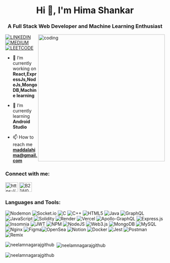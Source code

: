 
<h1 align="center">Hi 👋, I'm Hima Shankar</h1>
<h3 align="center">A Full Stack Web Developer and Machine Learning Enthusiast</h3>

<img align="right" alt="coding" width="400" src="https://camo.githubusercontent.com/7de37139d0b4c1ce40865e799b446c0e963a3dd8fb68d239707237c40604fa3d/68747470733a2f2f63646e2e6472696262626c652e636f6d2f75736572732f3733303730332f73637265656e73686f74732f363538313234332f6176656e746f2e676966">

[![LINKEDIN](	https://img.shields.io/badge/LinkedIn-0077B5?style=for-the-badge&logo=linkedin&logoColor=white)](https://www.linkedin.com/in/hima-shankar/) 
[![MEDIUM](	https://img.shields.io/badge/Medium-12100E?style=for-the-badge&logo=medium&logoColor=white)](https://medium.com/@maddalahima) 
[![LEETCODE](	https://img.shields.io/badge/Leetcode-0077B5?style=for-the-badge&logo=leetcode&logoColor=white)](https://leetcode.com/u/HimaMaddala/)


- 🔭 I’m currently working on **React,ExpressJs,NodeJs,MongoDB,Machine learning**

- 🌱 I’m currently learning **Android Studio**

- 📫 How to reach me **maddalahima@gmail.com**

<h3 align="left">Connect with me:</h3>
<p align="left">
<a href="https://linkedin.com/in/hima-shankar/" target="blank"><img align="center" src="https://raw.githubusercontent.com/rahuldkjain/github-profile-readme-generator/master/src/images/icons/Social/linked-in-alt.svg" alt="https://www.linkedin.com/in/hima-shankar/" height="30" width="40" /></a>
<a href="https://www.hackerrank.com/profile/B21AI002" target="blank"><img align="center" src="https://raw.githubusercontent.com/rahuldkjain/github-profile-readme-generator/master/src/images/icons/Social/hackerrank.svg" alt="B21AI002" height="30" width="40" /></a>
</p>

<h3 align="left">Languages and Tools:</h3>

![Nodemon](https://img.shields.io/badge/NODEMON-%23323330.svg?style=for-the-badge&logo=nodemon&logoColor=%BBDEAD) ![Socket.io](https://img.shields.io/badge/Socket.io-black?style=for-the-badge&logo=socket.io&badgeColor=010101) ![C](https://img.shields.io/badge/c-%2300599C.svg?style=for-the-badge&logo=c&logoColor=white) ![C++](https://img.shields.io/badge/c++-%2300599C.svg?style=for-the-badge&logo=c%2B%2B&logoColor=white) ![HTML5](https://img.shields.io/badge/html5-%23E34F26.svg?style=for-the-badge&logo=html5&logoColor=white) ![Java](https://img.shields.io/badge/java-%23ED8B00.svg?style=for-the-badge&logo=openjdk&logoColor=white) ![GraphQL](https://img.shields.io/badge/-GraphQL-E10098?style=for-the-badge&logo=graphql&logoColor=white) ![JavaScript](https://img.shields.io/badge/javascript-%23323330.svg?style=for-the-badge&logo=javascript&logoColor=%23F7DF1E) ![Solidity](https://img.shields.io/badge/Solidity-%23363636.svg?style=for-the-badge&logo=solidity&logoColor=white) ![Render](https://img.shields.io/badge/Render-%46E3B7.svg?style=for-the-badge&logo=render&logoColor=white) ![Vercel](https://img.shields.io/badge/vercel-%23000000.svg?style=for-the-badge&logo=vercel&logoColor=white) ![Apollo-GraphQL](https://img.shields.io/badge/-ApolloGraphQL-311C87?style=for-the-badge&logo=apollo-graphql) ![Express.js](https://img.shields.io/badge/express.js-%23404d59.svg?style=for-the-badge&logo=express&logoColor=%2361DAFB) ![Insomnia](https://img.shields.io/badge/Insomnia-black?style=for-the-badge&logo=insomnia&logoColor=5849BE) ![JWT](https://img.shields.io/badge/JWT-black?style=for-the-badge&logo=JSON%20web%20tokens) ![NPM](https://img.shields.io/badge/NPM-%23CB3837.svg?style=for-the-badge&logo=npm&logoColor=white) ![NodeJS](https://img.shields.io/badge/node.js-6DA55F?style=for-the-badge&logo=node.js&logoColor=white) ![Web3.js](https://img.shields.io/badge/web3.js-F16822?style=for-the-badge&logo=web3.js&logoColor=white) ![MongoDB](https://img.shields.io/badge/MongoDB-%234ea94b.svg?style=for-the-badge&logo=mongodb&logoColor=white) ![MySQL](https://img.shields.io/badge/mysql-%2300000f.svg?style=for-the-badge&logo=mysql&logoColor=white) ![Nginx](https://img.shields.io/badge/nginx-%23009639.svg?style=for-the-badge&logo=nginx&logoColor=white) ![Figma](https://img.shields.io/badge/figma-%23F24E1E.svg?style=for-the-badge&logo=figma&logoColor=white)![OpenSea](https://img.shields.io/badge/OpenSea-%232081E2.svg?style=for-the-badge&logo=opensea&logoColor=white) ![Notion](https://img.shields.io/badge/Notion-%23000000.svg?style=for-the-badge&logo=notion&logoColor=white) ![Docker](https://img.shields.io/badge/docker-%230db7ed.svg?style=for-the-badge&logo=docker&logoColor=white) ![Jest](https://img.shields.io/badge/-jest-%23C21325?style=for-the-badge&logo=jest&logoColor=white) ![Postman](https://img.shields.io/badge/Postman-FF6C37?style=for-the-badge&logo=postman&logoColor=white) ![Remix](https://img.shields.io/badge/remix-%23000.svg?style=for-the-badge&logo=remix&logoColor=white)

<p><img align="left" src="https://github-readme-stats.vercel.app/api/top-langs?username=neelamnagarajgithub&show_icons=true&locale=en&layout=compact" alt="neelamnagarajgithub" /></p>

<p>&nbsp;<img align="center" src="https://github-readme-stats.vercel.app/api?username=neelamnagarajgithub&show_icons=true&locale=en" alt="neelamnagarajgithub" /></p>

<p><img align="center" src="https://github-readme-streak-stats.herokuapp.com/?user=neelamnagarajgithub&" alt="neelamnagarajgithub" /></p>

